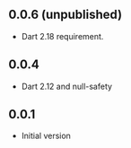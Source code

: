 ## 0.0.6 (unpublished)

- Dart 2.18 requirement.

## 0.0.4

- Dart 2.12 and null-safety

## 0.0.1

- Initial version
